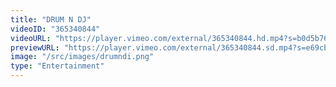 ```yaml
---
title: "DRUM N DJ"
videoID: "365340844"
videoURL: "https://player.vimeo.com/external/365340844.hd.mp4?s=b0d5b763ca4c7e0ad22c7f5e983f02ad7a17b59a&profile_id=175"
previewURL: "https://player.vimeo.com/external/365340844.sd.mp4?s=e69cbc45f2058626545b3801d2281ddf7f1d423a&profile_id=164"
image: "/src/images/drumndi.png"
type: "Entertainment"
---
```

